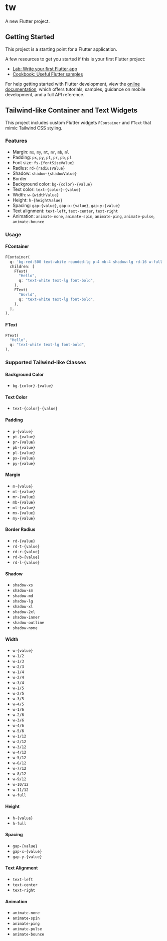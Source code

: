 # tw

A new Flutter project.

## Getting Started

This project is a starting point for a Flutter application.

A few resources to get you started if this is your first Flutter project:

- [Lab: Write your first Flutter app](https://docs.flutter.dev/get-started/codelab)
- [Cookbook: Useful Flutter samples](https://docs.flutter.dev/cookbook)

For help getting started with Flutter development, view the
[online documentation](https://docs.flutter.dev/), which offers tutorials,
samples, guidance on mobile development, and a full API reference.

## Tailwind-like Container and Text Widgets

This project includes custom Flutter widgets `FContainer` and `FText` that mimic Tailwind CSS styling.

### Features

- Margin: `mx`, `my`, `mt`, `mr`, `mb`, `ml`
- Padding: `px`, `py`, `pt`, `pr`, `pb`, `pl`
- Font size: `fs-{fontSizeValue}`
- Radius: `rd-{radiusValue}`
- Shadow: `shadow-{shadowValue}`
- Border
- Background color: `bg-{color}-{value}`
- Text color: `text-{color}-{value}`
- Width: `w-{widthValue}`
- Height: `h-{heightValue}`
- Spacing: `gap-{value}`, `gap-x-{value}`, `gap-y-{value}`
- Text alignment: `text-left`, `text-center`, `text-right`
- Animation: `animate-none`, `animate-spin`, `animate-ping`, `animate-pulse`, `animate-bounce`

### Usage

#### FContainer

```dart
FContainer(
  q: 'bg-red-500 text-white rounded-lg p-4 mb-4 shadow-lg rd-16 w-full',
  children: [
    FText(
      "Hello",
      q: "text-white text-lg font-bold",
    ),
    FText(
      "World",
      q: "text-white text-lg font-bold",
    ),
  ],
),
```

#### FText

```dart
FText(
  "Hello",
  q: "text-white text-lg font-bold",
),
```

### Supported Tailwind-like Classes

#### Background Color

- `bg-{color}-{value}`

#### Text Color

- `text-{color}-{value}`

#### Padding

- `p-{value}`
- `pt-{value}`
- `pr-{value}`
- `pb-{value}`
- `pl-{value}`
- `px-{value}`
- `py-{value}`

#### Margin

- `m-{value}`
- `mt-{value}`
- `mr-{value}`
- `mb-{value}`
- `ml-{value}`
- `mx-{value}`
- `my-{value}`

#### Border Radius

- `rd-{value}`
- `rd-t-{value}`
- `rd-r-{value}`
- `rd-b-{value}`
- `rd-l-{value}`

#### Shadow

- `shadow-xs`
- `shadow-sm`
- `shadow-md`
- `shadow-lg`
- `shadow-xl`
- `shadow-2xl`
- `shadow-inner`
- `shadow-outline`
- `shadow-none`

#### Width

- `w-{value}`
- `w-1/2`
- `w-1/3`
- `w-2/3`
- `w-1/4`
- `w-2/4`
- `w-3/4`
- `w-1/5`
- `w-2/5`
- `w-3/5`
- `w-4/5`
- `w-1/6`
- `w-2/6`
- `w-3/6`
- `w-4/6`
- `w-5/6`
- `w-1/12`
- `w-2/12`
- `w-3/12`
- `w-4/12`
- `w-5/12`
- `w-6/12`
- `w-7/12`
- `w-8/12`
- `w-9/12`
- `w-10/12`
- `w-11/12`
- `w-full`

#### Height

- `h-{value}`
- `h-full`

#### Spacing

- `gap-{value}`
- `gap-x-{value}`
- `gap-y-{value}`

#### Text Alignment

- `text-left`
- `text-center`
- `text-right`

#### Animation

- `animate-none`
- `animate-spin`
- `animate-ping`
- `animate-pulse`
- `animate-bounce`
